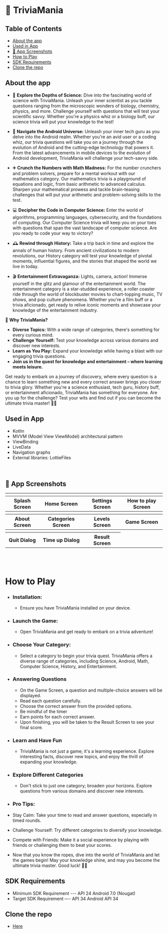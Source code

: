 # 🧠 TriviaMania

## Table of Contents
- [About the app](#about-the-app)
- [Used in App](#used-in-app)
- [📱 App Screenshots](#📱-app-screenshots)
- [How to Play](#how-to-play)
- [SDK Requirements](#sdk-requirements)
- [Clone the repo](#clone-the-repo)
  
## About the app

- 🧠 **Explore the Depths of Science:** Dive into the fascinating world of science with TriviaMania. Unleash your inner scientist as you tackle questions ranging from the microscopic wonders of biology, chemistry, physics, and more. Challenge yourself with questions that will test your scientific savvy. Whether you're a physics whiz or a biology buff, our science trivia will put your knowledge to the test!

- 🤖 **Navigate the Android Universe:** Unleash your inner tech guru as you delve into the Android realm. Whether you're an avid user or a coding whiz, our trivia questions will take you on a journey through the evolution of Android and the cutting-edge technology that powers it. From the latest advancements in mobile devices to the evolution of Android development, TriviaMania will challenge your tech-savvy side.

- ➕ **Crunch the Numbers with Math Madness:** For the number crunchers and problem solvers, prepare for a mental workout with our mathematics category. Our mathematics trivia is a playground of equations and logic, from basic arithmetic to advanced calculus. Sharpen your mathematical prowess and tackle brain-teasing challenges that will put your arithmetic and problem-solving skills to the test.

- 💻 **Decipher the Code in Computer Science:** Enter the world of algorithms, programming languages, cybersecurity, and the foundations of computing. Our Computer Science trivia will keep you on your toes with questions that span the vast landscape of computer science. Are you ready to code your way to victory?

- 🕰️ **Rewind through History:** Take a trip back in time and explore the annals of human history. From ancient civilizations to modern revolutions, our History category will test your knowledge of pivotal moments, influential figures, and the stories that shaped the world we live in today.

- 🎬 **Entertainment Extravaganza:** Lights, camera, action! Immerse yourself in the glitz and glamour of the entertainment world. The entertainment category is a star-studded experience, a roller coaster ride through the world of blockbuster movies to chart-topping music, TV shows, and pop culture phenomena. Whether you're a film buff or a trivia aficionado, get ready to relive iconic moments and showcase your knowledge of the entertainment industry.

🌟 **Why TriviaMania?**
- **Diverse Topics:** With a wide range of categories, there's something for every curious mind.
- **Challenge Yourself:** Test your knowledge across various domains and discover new interests.
- **Learn as You Play:** Expand your knowledge while having a blast with our engaging trivia questions.
- **Join us in the quest for knowledge and entertainment – where learning meets leisure.**

Get ready to embark on a journey of discovery, where every question is a chance to learn something new and every correct answer brings you closer to trivia glory. Whether you're a science enthusiast, tech guru, history buff, or entertainment aficionado, TriviaMania has something for everyone. Are you up for the challenge? Test your wits and find out if you can become the ultimate trivia master! 🚀✨

## Used in App

- Kotlin
- MVVM (Model View ViewModel) architectural pattern
- ViewBinding
- LiveData
- Navigation graphs
- External libraries: LottieFiles <br>
<br><br>

## 📱 App Screenshots

<table> 
<tr> 
<th> </th>
<th> </th> 
<th>  </th>
<th>  </th>
</tr>

<tr> 
<th>Splash Screen</th> 
<th>Home Screen</th> 
<th>Settings Screen</th> 
<th>How to play Screen</th> 
</tr>

<tr> 
<th>  </th>
<th>  </th>
<th>  </th> 
<th>  </th>  
</tr>  

<tr> 
<th>About Screen</th> 
<th>Categories Screen</th> 
<th>Levels Screen</th> 
<th>Game Screen</th>  
</tr>

<tr>
<th>  </th>  
<th>  </th>  
<th>  </th>  
<th>  </th>  
</tr> 

<tr> 
<th>Quit Dialog</th> 
<th>Time up Dialog</th> 
<th>Result Screen</th>
</tr> 
</table>
<br><br>

# How to Play

- ### Installation:
  - Ensure you have TriviaMania installed on your device.

- ### Launch the Game:
  - Open TriviaMania and get ready to embark on a trivia adventure!

- ### Choose Your Category:
  - Select a category to begin your trivia quest. TriviaMania offers a diverse range of categories, including Science, Android, Math, Computer Science, History, and Entertainment.
  
- ### Answering Questions
  - On the Game Screen, a question and multiple-choice answers will be displayed.
  - Read each question carefully.
  - Choose the correct answer from the provided options.
  - Be mindful of the timer
  - Earn points for each correct answer.
  - Upon finishing, you will be taken to the Result Screen to see your final score.
  
- ### Learn and Have Fun
  - TriviaMania is not just a game; it's a learning experience. Explore interesting facts, discover new topics, and enjoy the thrill of expanding your knowledge.

- ### Explore Different Categories
  - Don't stick to just one category; broaden your horizons. Explore questions from various domains and discover new interests.

- ### Pro Tips:
 - Stay Calm: Take your time to read and answer questions, especially in timed rounds.
 - Challenge Yourself: Try different categories to diversify your knowledge.
 - Compete with Friends: Make it a social experience by playing with friends or challenging them to beat your scores.
 - Now that you know the ropes, dive into the world of TriviaMania and let the games begin! May your knowledge shine, and may you become the ultimate trivia master. Good luck! 🌟🚀

## SDK Requirements

- Minimum SDK Requirement --- API 24 Android 7.0 (Nougat)
- Target SDK Requirement –-- API 34 Android API 34

## Clone the repo

- [Here](https://github.com/Chinazablossom/TriviaMania.git)


















